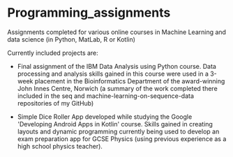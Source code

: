 # Programming_assignments
Assignments completed for various online courses in Machine Learning and data science (in Python, MatLab, R or Kotlin)

Currently included projects are:
- Final assignment of the IBM Data Analysis using Python course. Data processing and analysis skills gained in this course were
used in a 3-week placement in the Bioinformatics Department of the award-winning John Innes Centre, Norwich (a summary of the
work completed there included in the seq and machine-learning-on-sequence-data repositories of my GitHub)

- Simple Dice Roller App developed while studying the Google 'Developing Android Apps in Kotlin' course. Skills gained in creating
layouts and dynamic programming currently being used to develop an exam preparation app for GCSE Physics (using previous experience
as a high school physics teacher).
